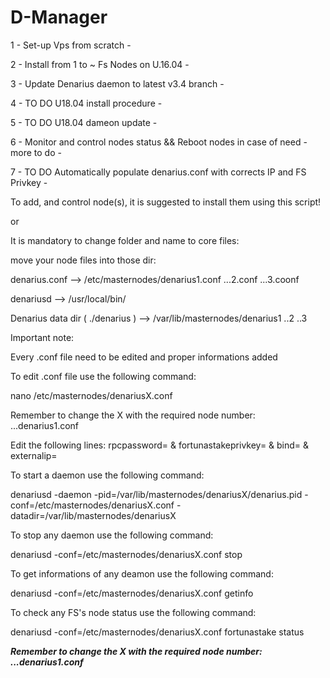 # D-Manager
1 - Set-up Vps from scratch -

2 - Install from 1 to ~ Fs Nodes on U.16.04 -

3 - Update Denarius daemon to latest v3.4 branch -

4 - TO DO U18.04 install procedure -

5 - TO DO U18.04 dameon update -

6 - Monitor and control nodes status && Reboot nodes in case of need - more to do -

7 - TO DO Automatically populate denarius.conf with corrects IP and FS Privkey -



To add, and control node(s), it is suggested to install them using this script!

or

It is mandatory to change folder and name to core files:

move your node files into those dir:

denarius.conf --> /etc/masternodes/denarius1.conf ...2.conf ...3.coonf

denariusd --> /usr/local/bin/

Denarius data dir ( ./denarius ) --> /var/lib/masternodes/denarius1 ..2 ..3 


Important note:

Every .conf file need to be edited and proper informations added

To edit .conf file use the following command:

nano /etc/masternodes/denariusX.conf

Remember to change the X with the required node number: ...denarius1.conf

Edit the following lines: rpcpassword= & fortunastakeprivkey= & bind= & externalip=

To start a daemon use the following command:
 
denariusd -daemon -pid=/var/lib/masternodes/denariusX/denarius.pid -conf=/etc/masternodes/denariusX.conf -datadir=/var/lib/masternodes/denariusX
 
To stop any daemon use the following command:
 
denariusd -conf=/etc/masternodes/denariusX.conf stop
 
To get informations of any deamon use the following command:
 
denariusd -conf=/etc/masternodes/denariusX.conf getinfo
 
To check any FS's node status use the following command:
 
denariusd -conf=/etc/masternodes/denariusX.conf fortunastake status
 
 ***Remember to change the X with the required node number: ...denarius1.conf***


